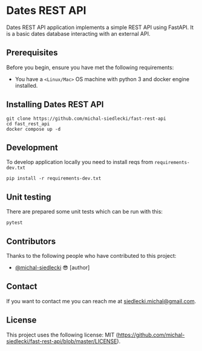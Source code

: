 # Dates REST API

Dates REST API application implements a simple REST API using FastAPI. It is
a basic dates database interacting with an external API.

## Prerequisites

Before you begin, ensure you have met the following requirements:

* You have a `<Linux/Mac>` OS machine with python 3 and docker engine installed.

## Installing Dates REST API

```
git clone https://github.com/michal-siedlecki/fast-rest-api
cd fast_rest_api
docker compose up -d
```

## Development
To develop application locally you need to install reqs from `requirements-dev.txt`
```
pip install -r requirements-dev.txt
```

## Unit testing

There are prepared some unit tests which can be run with this:
```
pytest
```

## Contributors

Thanks to the following people who have contributed to this project:

* [@michal-siedlecki](https://github.com/michal-siedlecki) 😎 [author]


## Contact

If you want to contact me you can reach me at <siedlecki.michal@gmail.com>.

## License

This project uses the following license: MIT (<https://github.com/michal-siedlecki/fast-rest-api/blob/master/LICENSE>).
